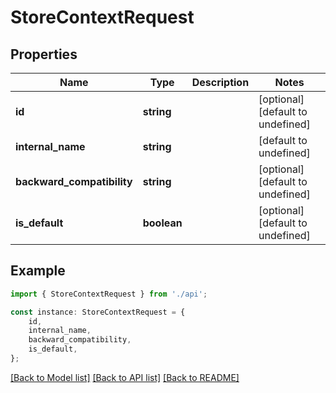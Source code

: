 # StoreContextRequest


## Properties

Name | Type | Description | Notes
------------ | ------------- | ------------- | -------------
**id** | **string** |  | [optional] [default to undefined]
**internal_name** | **string** |  | [default to undefined]
**backward_compatibility** | **string** |  | [optional] [default to undefined]
**is_default** | **boolean** |  | [optional] [default to undefined]

## Example

```typescript
import { StoreContextRequest } from './api';

const instance: StoreContextRequest = {
    id,
    internal_name,
    backward_compatibility,
    is_default,
};
```

[[Back to Model list]](../README.md#documentation-for-models) [[Back to API list]](../README.md#documentation-for-api-endpoints) [[Back to README]](../README.md)
